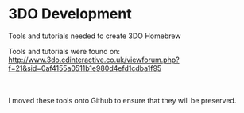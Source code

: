 # 3DO Development
Tools and tutorials needed to create 3DO Homebrew<br />

Tools and tutorials were found on:<br />
http://www.3do.cdinteractive.co.uk/viewforum.php?f=21&sid=0af4155a0511b1e980d4efd1cdba1f95<br />


<br /><br />
I moved these tools onto Github to ensure that they will be preserved.
